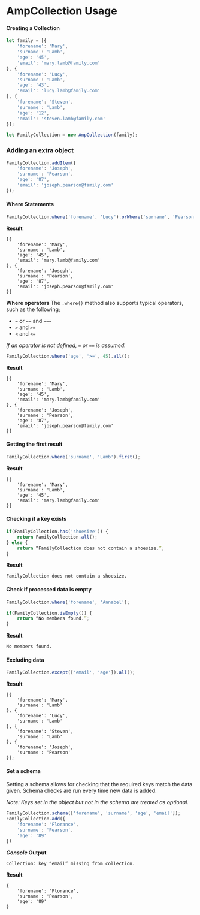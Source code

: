 # AmpCollection Usage
#### Creating a Collection
```js
let family = [{
	'forename': 'Mary',
	'surname': 'Lamb',
	'age': '45',
	'email': 'mary.lamb@family.com'
}, {
	'forename': 'Lucy',
	'surname': 'Lamb',
	'age': '43',
	'email': 'lucy.lamb@family.com'
}, {
	'forename': 'Steven',
	'surname': 'Lamb',
	'age': '12',
	'email': 'steven.lamb@family.com'
}];

let FamilyCollection = new AmpCollection(family);
```

### Adding an extra object
```js
FamilyCollection.addItem({
	'forename': 'Joseph',
	'surname': 'Pearson',
	'age': '87',
	'email': 'joseph.pearson@family.com'
});
```


#### Where Statements
```js
FamilyCollection.where('forename', 'Lucy').orWhere('surname', 'Pearson').all();
```


**Result**
```
[{
	'forename': 'Mary',
	'surname': 'Lamb',
	'age': '45',
	'email': 'mary.lamb@family.com'
}, {
	'forename': 'Joseph',
	'surname': 'Pearson',
	'age': '87',
	'email': 'joseph.pearson@family.com'
}]
```

**Where operators**
The `.where()` method also supports typical operators, such as the following;
* `=` or `==` and `===`
* `>` and `>=`
* `<` and `<=`

*If an operator is not defined, `=` or `==` is assumed.*

```js
FamilyCollection.where('age', '>=', 45).all();
```


**Result**
```
[{
	'forename': 'Mary',
	'surname': 'Lamb',
	'age': '45',
	'email': 'mary.lamb@family.com'
}, {
	'forename': 'Joseph',
	'surname': 'Pearson',
	'age': '87',
	'email': 'joseph.pearson@family.com'
}]
```

#### Getting the first result
```js
FamilyCollection.where('surname', 'Lamb').first();
```

**Result**
```
[{
	'forename': 'Mary',
	'surname': 'Lamb',
	'age': '45',
	'email': 'mary.lamb@family.com'
}]
```

#### Checking if a key exists
```js
if(FamilyCollection.has('shoesize')) {
	return FamilyCollection.all();
} else {
	return “FamilyCollection does not contain a shoesize.”;
}
```

**Result**
```
FamilyCollection does not contain a shoesize.
```

#### Check if processed data is empty
```js
FamilyCollection.where('forename', 'Annabel');

if(FamilyCollection.isEmpty()) {
	return “No members found.”;
}
```

**Result**
```
No members found.
```

#### Excluding data
```js
FamilyCollection.except(['email', 'age']).all();
```

**Result**
```
[{
	'forename': 'Mary',
	'surname': 'Lamb'
}, {
	'forename': 'Lucy',
	'surname': 'Lamb'
}, {
	'forename': 'Steven',
	'surname': 'Lamb'
}, {
	'forename': 'Joseph',
	'surname': 'Pearson'
}];
```

#### Set a schema
Setting a schema allows for checking that the required keys match the data given. Schema checks are run every time new data is added.

_Note: Keys set in the object but not in the schema are treated as optional._
```js
FamilyCollection.schema(['forename', 'surname', 'age', 'email']);
FamilyCollection.add({
	'forename': 'Florance',
	'surname': 'Pearson',
	'age': '89'
})
```

**_Console_ Output**
```
Collection: key “email” missing from collection.
```

**Result**
```
{
	'forename': 'Florance',
	'surname': 'Pearson',
	'age': '89'
}
```
